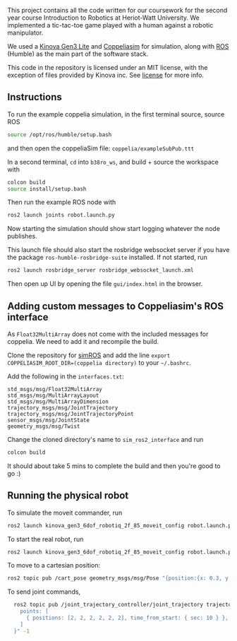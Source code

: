 This project contains all the code written for our coursework for the second year course Introduction to Robotics at Heriot-Watt University. We implemented a tic-tac-toe game played with a human against a robotic manipulator. 

We used a [Kinova Gen3 Lite](https://www.kinovarobotics.com/product/gen3-lite-robots) and [Coppeliasim](https://www.coppeliarobotics.com/) for simulation, along with [ROS](https://ros.org/) (Humble) as the main part of the software stack.

This code in the repository is licensed under an MIT license, with the exception of files provided by Kinova inc. See [license](https://github.com/Abban-Fahim/b38ro-project?tab=License-1-ov-file) for more info.

## Instructions

To run the example coppelia simulation, in the first terminal source, source ROS

```bash
source /opt/ros/humble/setup.bash
```

and then open the coppeliaSim file: `coppelia/exampleSubPub.ttt`

In a second terminal, `cd` into `b38ro_ws`, and build + source the workspace with

```bash
colcon build
source install/setup.bash
```

Then run the example ROS node with

```bash
ros2 launch joints robot.launch.py
```

Now starting the simulation should show start logging whatever the node publishes.

This launch file should also start the rosbridge websocket server if you have the package `ros-humble-rosbridge-suite` installed. If not started, run

```bash
ros2 launch rosbridge_server rosbridge_websocket_launch.xml
```

Then open up UI by opening the file `gui/index.html` in the browser.

## Adding custom messages to Coppeliasim's ROS interface

As `Float32MultiArray` does not come with the included messages for coppelia. We need to add it and recompile the build.

Clone the repository for [simROS](https://github.com/CoppeliaRobotics/simROS2/) and add the line `export COPPELIASIM_ROOT_DIR=(coppelia directory)` to your `~/.bashrc`.

Add the following in the `interfaces.txt`: 

```
std_msgs/msg/Float32MultiArray
std_msgs/msg/MultiArrayLayout
std_msgs/msg/MultiArrayDimension
trajectory_msgs/msg/JointTrajectory
trajectory_msgs/msg/JointTrajectoryPoint
sensor_msgs/msg/JointState
geometry_msgs/msg/Twist
```

Change the cloned directory's name to `sim_ros2_interface` and run 

```bash
colcon build
```

It should about take 5 mins to complete the build and then you're good to go :)

## Running the physical robot

To simulate the moveit commander, run 

```bash
ros2 launch kinova_gen3_6dof_robotiq_2f_85_moveit_config robot.launch.py robot_type:=gen3_lite gripper:=gen3_lite_2f robot_ip:=yyy.yyy.yy.yy use_fake_hardware:=True
```
 
To start the real robot, run 
 
```bash
ros2 launch kinova_gen3_6dof_robotiq_2f_85_moveit_config robot.launch.py robot_model:=gen3_lite gripper:=gen3_lite_2f robot_ip:=192.168.1.10 use_fake_hardware:=False
```

To move to a cartesian position:

```bash
ros2 topic pub /cart_pose geometry_msgs/msg/Pose "{position:{x: 0.3, y: 0.425, z: 0.3}, orientation: {x: 3.142, y: 0, z: 3.142}}" -1
```
 
To send joint commands,
 
```bash
  ros2 topic pub /joint_trajectory_controller/joint_trajectory trajectory_msgs/msg/JointTrajectory "{  joint_names: [joint_1, joint_2, joint_3, joint_4, joint_5, joint_6],
    points: [
      { positions: [2, 2, 2, 2, 2, 2], time_from_start: { sec: 10 } },
    ]
  }" -1
```

